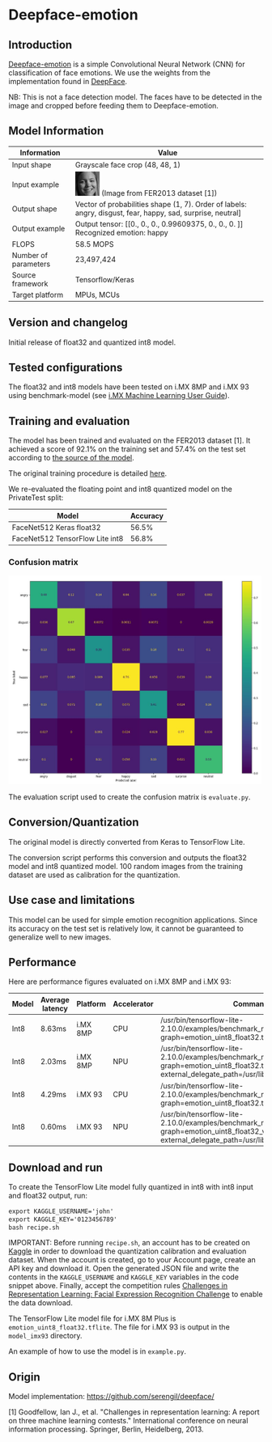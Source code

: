 # Deepface-emotion

## Introduction

[Deepface-emotion](https://github.com/serengil/deepface) is a simple Convolutional Neural Network (CNN) for classification of face emotions.
We use the weights from the implementation found in [DeepFace](https://github.com/serengil/deepface/).

NB: This is not a face detection model. The faces have to be detected in the image and cropped before feeding them to Deepface-emotion.

## Model Information

Information   | Value
---           | ---
Input shape   | Grayscale face crop (48, 48, 1)
Input example | <img src="test.jpg"> (Image from FER2013 dataset [1])
Output shape  | Vector of probabilities shape (1, 7). Order of labels: angry, disgust, fear, happy, sad, surprise, neutral]
Output example | Output tensor: [[0., 0.,  0., 0.99609375, 0., 0., 0. ]] Recognized emotion: happy
FLOPS | 58.5 MOPS
Number of parameters | 23,497,424
Source framework | Tensorflow/Keras
Target platform | MPUs, MCUs

## Version and changelog

Initial release of float32 and quantized int8 model.

## Tested configurations

The float32 and int8 models have been tested on i.MX 8MP and i.MX 93 using benchmark-model (see [i.MX Machine Learning User Guide](https://www.nxp.com/docs/en/user-guide/IMX-MACHINE-LEARNING-UG.pdf)).

## Training and evaluation

The model has been trained and evaluated on the FER2013 dataset [1]. It achieved a score of 92.1% on the training set and 57.4% on the test set according to [the source of the model](https://github.com/serengil/deepface/).

The original training procedure is detailed [here](https://sefiks.com/2018/01/01/facial-expression-recognition-with-keras/).

We re-evaluated the floating point and int8 quantized model on the PrivateTest split:

Model | Accuracy
---|---
FaceNet512 Keras float32 | 56.5%
FaceNet512 TensorFlow Lite int8   | 56.8%

### Confusion matrix

<img src="confusion_matrix.jpg" width=500px>

The evaluation script used to create the confusion matrix is `evaluate.py`.

## Conversion/Quantization

The original model is directly converted from Keras to TensorFlow Lite.

The conversion script performs this conversion and outputs the float32 model and int8 quantized model.
100 random images from the training dataset are used as calibration for the quantization.

## Use case and limitations

This model can be used for simple emotion recognition applications. Since its accuracy on the test set is relatively low, it cannot be guaranteed to generalize well to new images.

## Performance

Here are performance figures evaluated on i.MX 8MP and i.MX 93:

Model   | Average latency | Platform    | Accelerator | Command
---     | ---             | ---         | ---         | ---
Int8    | 8.63ms          | i.MX 8MP    |    CPU      | /usr/bin/tensorflow-lite-2.10.0/examples/benchmark_model --graph=emotion_uint8_float32.tflite
Int8    | 2.03ms          | i.MX 8MP    |    NPU      | /usr/bin/tensorflow-lite-2.10.0/examples/benchmark_model --graph=emotion_uint8_float32.tflite --external_delegate_path=/usr/lib/libvx_delegate.so
Int8    | 4.29ms          | i.MX 93     |    CPU      | /usr/bin/tensorflow-lite-2.10.0/examples/benchmark_model --graph=emotion_uint8_float32.tflite
Int8    | 0.60ms          | i.MX 93     |    NPU      | /usr/bin/tensorflow-lite-2.10.0/examples/benchmark_model --graph=emotion_uint8_float32_vela.tflite --external_delegate_path=/usr/lib/libethosu_delegate.so

## Download and run

To create the TensorFlow Lite model fully quantized in int8 with int8 input and float32 output, run:

    export KAGGLE_USERNAME='john'
    export KAGGLE_KEY='0123456789'
    bash recipe.sh

IMPORTANT: Before running `recipe.sh`, an account has to be created on [Kaggle](http://kaggle.com) in order to download the quantization calibration and evaluation dataset.
When the account is created, go to your Account page, create an API key and download it. Open the generated JSON file and write the contents in the `KAGGLE_USERNAME` and `KAGGLE_KEY` variables in the code snippet above.
Finally, accept the competition rules [Challenges in Representation Learning: Facial Expression Recognition Challenge](https://www.kaggle.com/competitions/challenges-in-representation-learning-facial-expression-recognition-challenge/data) to enable the data download.

The TensorFlow Lite model file for i.MX 8M Plus is `emotion_uint8_float32.tflite`. The file for i.MX 93 is output in the `model_imx93` directory.

An example of how to use the model is in `example.py`.

## Origin

Model implementation: https://github.com/serengil/deepface/

[1] Goodfellow, Ian J., et al. "Challenges in representation learning: A report on three machine learning contests." International conference on neural information processing. Springer, Berlin, Heidelberg, 2013.
